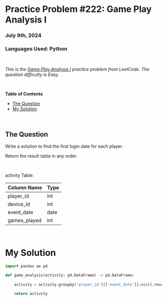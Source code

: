 # **Practice Problem #222: Game Play Analysis I**
### July 9th, 2024
### Languages Used: Python

<br>

*This is the [Game Play Analysis I](https://leetcode.com/problems/game-play-analysis-i/description/?lang=pythondata) practice problem from LeetCode. The question difficulty is Easy.*

<br>

**Table of Contents**

-   [The Question](#the-question)
-   [My Solution](#my-solution)
  
<br>

## The Question

Write a solution to find the first login date for each player.

Return the result table in any order.

<br>

activity Table:

| Column Name   | Type    |
|:--------------|:--------|
| player_id     | int     |
| device_id     | int     |
| event_date    | date    |
| games_played  | int     |


<br>

# My Solution

``` Python
import pandas as pd

def game_analysis(activity: pd.DataFrame) -> pd.DataFrame:
    
    activity = activity.groupby('player_id')[['event_date']].min().reset_index().rename(columns={'event_date':'first_login'})

    return activity
```
